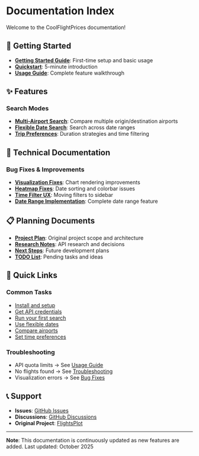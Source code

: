 # Documentation Index

Welcome to the CoolFlightPrices documentation!

## 📖 Getting Started

- **[Getting Started Guide](../GETTING_STARTED.md)**: First-time setup and basic usage
- **[Quickstart](../QUICKSTART.md)**: 5-minute introduction
- **[Usage Guide](../USAGE_GUIDE.md)**: Complete feature walkthrough

## ✨ Features

### Search Modes
- **[Multi-Airport Search](features/FEATURE_MULTI_AIRPORT.md)**: Compare multiple origin/destination airports
- **[Flexible Date Search](features/FEATURE_DATE_RANGE.md)**: Search across date ranges
- **[Trip Preferences](features/FEATURE_TRIP_PREFERENCES.md)**: Duration strategies and time filtering

## 🔧 Technical Documentation

### Bug Fixes & Improvements
- **[Visualization Fixes](technical/BUGFIX_VISUALIZATIONS.md)**: Chart rendering improvements
- **[Heatmap Fixes](technical/HEATMAP_FIX_COMPLETE.md)**: Date sorting and colorbar issues
- **[Time Filter UX](technical/TIME_FILTER_UX_FIX.md)**: Moving filters to sidebar
- **[Date Range Implementation](technical/DATE_RANGE_COMPLETE.md)**: Complete date range feature

## 📋 Planning Documents

- **[Project Plan](PROJECT_PLAN.md)**: Original project scope and architecture
- **[Research Notes](RESEARCH.md)**: API research and decisions
- **[Next Steps](NEXT_STEPS.md)**: Future development plans
- **[TODO List](TODO.md)**: Pending tasks and ideas

## 🎯 Quick Links

### Common Tasks
- [Install and setup](../GETTING_STARTED.md#installation)
- [Get API credentials](../GETTING_STARTED.md#amadeus-api-setup)
- [Run your first search](../QUICKSTART.md#your-first-search)
- [Use flexible dates](features/FEATURE_DATE_RANGE.md#how-to-use)
- [Compare airports](features/FEATURE_MULTI_AIRPORT.md#how-to-use)
- [Set time preferences](features/FEATURE_TRIP_PREFERENCES.md#time-based-filtering)

### Troubleshooting
- API quota limits → See [Usage Guide](../USAGE_GUIDE.md#api-quota-management)
- No flights found → See [Troubleshooting](../USAGE_GUIDE.md#troubleshooting)
- Visualization errors → See [Bug Fixes](technical/BUGFIX_VISUALIZATIONS.md)

## 📞 Support

- **Issues**: [GitHub Issues](https://github.com/isaacambrogetti/CoolFlightPrices/issues)
- **Discussions**: [GitHub Discussions](https://github.com/isaacambrogetti/CoolFlightPrices/discussions)
- **Original Project**: [FlightsPlot](https://github.com/isaacambrogetti/FlightsPlot)

---

**Note**: This documentation is continuously updated as new features are added. Last updated: October 2025
